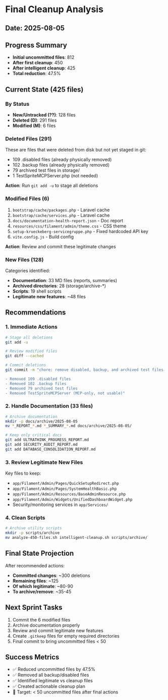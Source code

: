 # Final Cleanup Analysis

## Date: 2025-08-05

## Progress Summary
- **Initial uncommitted files**: 812
- **After first cleanup**: 450
- **After intelligent cleanup**: 425
- **Total reduction**: 47.5%

## Current State (425 files)

### By Status
- **New/Untracked (??)**:  128 files
- **Deleted (D)**: 291 files
- **Modified (M)**: 6 files

### Deleted Files (291)
These are files that were deleted from disk but not yet staged in git:
- 109 .disabled files (already physically removed)
- 102 .backup files (already physically removed)
- 79 archived test files in storage/
- 1 TestSpriteMCPServer.php (not needed)

**Action**: Run `git add -u` to stage all deletions

### Modified Files (6)
1. `bootstrap/cache/packages.php` - Laravel cache
2. `bootstrap/cache/services.php` - Laravel cache
3. `docs/documentation-health-report.json` - Doc report
4. `resources/css/filament/admin/theme.css` - CSS theme
5. `setup-krueckeberg-servicegruppe.php` - Fixed hardcoded API key
6. `vite.config.js` - Build config

**Action**: Review and commit these legitimate changes

### New Files (128)
Categories identified:
- **Documentation**: 33 MD files (reports, summaries)
- **Archived directories**: 28 (storage/archive-*)
- **Scripts**: 19 shell scripts
- **Legitimate new features**: ~48 files

## Recommendations

### 1. Immediate Actions
```bash
# Stage all deletions
git add -u

# Review modified files
git diff --cached

# Commit deletions
git commit -m "chore: remove disabled, backup, and archived test files

- Removed 109 .disabled files
- Removed 102 .backup files
- Removed 79 archived test files
- Removed TestSpriteMCPServer (MCP-only, not usable)"
```

### 2. Handle Documentation (33 files)
```bash
# Archive documentation
mkdir -p docs/archive/2025-08-05
mv *_REPORT_*.md *_SUMMARY_*.md docs/archive/2025-08-05/

# Keep only critical docs
git add ULTRATHINK_PROGRESS_REPORT.md
git add SECURITY_AUDIT_REPORT.md
git add DATABASE_CONSOLIDATION_REPORT.md
```

### 3. Review Legitimate New Files
Key files to keep:
- `app/Filament/Admin/Pages/QuickSetupRedirect.php`
- `app/Filament/Admin/Pages/SystemHealthBasic.php`
- `app/Filament/Admin/Resources/BaseAdminResource.php`
- `app/Filament/Admin/Widgets/UnifiedDashboardWidget.php`
- Security/monitoring services in `app/Services/`

### 4. Clean Scripts
```bash
# Archive utility scripts
mkdir -p scripts/archive
mv analyze-450-files.sh intelligent-cleanup.sh scripts/archive/
```

## Final State Projection
After recommended actions:
- **Committed changes**: ~300 deletions
- **Remaining files**: ~125
- **Of which legitimate**: ~80-90
- **To archive/remove**: ~35-45

## Next Sprint Tasks
1. Commit the 6 modified files
2. Archive documentation properly
3. Review and commit legitimate new features
4. Create `.gitkeep` files for empty required directories
5. Final commit to bring uncommitted files < 50

## Success Metrics
- ✅ Reduced uncommitted files by 47.5%
- ✅ Removed all backup/disabled files
- ✅ Identified legitimate vs cleanup files
- ✅ Created actionable cleanup plan
- 🎯 Target: < 50 uncommitted files after final actions